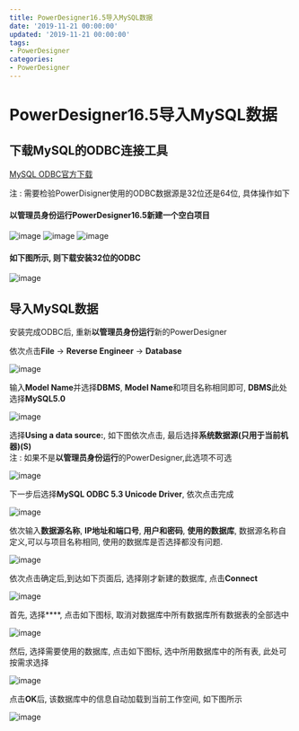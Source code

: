 ```yaml
---
title: PowerDesigner16.5导入MySQL数据
date: '2019-11-21 00:00:00'
updated: '2019-11-21 00:00:00'
tags:
- PowerDesigner
categories:
- PowerDesigner
---
```

# PowerDesigner16.5导入MySQL数据

## 下载MySQL的ODBC连接工具
[MySQL ODBC官方下载](https://dev.mysql.com/downloads/connector/odbc/)

注 : 需要检验PowerDisigner使用的ODBC数据源是32位还是64位, 具体操作如下

#### **以管理员身份运行**PowerDesigner16.5新建一个空白项目
![image](https://gitee.com/swang-harbin/pic-bed/raw/master/images/2021/20210609143011.png)
![image](https://gitee.com/swang-harbin/pic-bed/raw/master/images/2021/20210609143012.png)
![image](https://note.youdao.com/yws/res/42585/F05EC918A2E54BEE9C04776D73D258B2)

#### 如下图所示, 则下载安装32位的ODBC

![image](https://gitee.com/swang-harbin/pic-bed/raw/master/images/2021/20210609143013.png)

## 导入MySQL数据

安装完成ODBC后, 重新**以管理员身份运行**新的PowerDesigner

依次点击**File** -> **Reverse Engineer** -> **Database**

![image](https://gitee.com/swang-harbin/pic-bed/raw/master/images/2021/20210609143015.png)

输入**Model Name**并选择**DBMS**, **Model Name**和项目名称相同即可, **DBMS**此处选择**MySQL5.0**

![image](https://gitee.com/swang-harbin/pic-bed/raw/master/images/2021/20210609143017.png)

选择**Using a data source:**, 如下图依次点击, 最后选择**系统数据源(只用于当前机器)(S)**  
注 : 如果不是**以管理员身份运行**的PowerDesigner,此选项不可选

![image](https://note.youdao.com/yws/res/42607/658B54F2238F4A5298D9BE92C400518C)

下一步后选择**MySQL ODBC 5.3 Unicode Driver**, 依次点击完成

![image](https://gitee.com/swang-harbin/pic-bed/raw/master/images/2021/20210609143019.png)

依次输入**数据源名称**, **IP地址和端口号**, **用户和密码**, **使用的数据库**, 数据源名称自定义,可以与项目名称相同, 使用的数据库是否选择都没有问题.

![image](https://gitee.com/swang-harbin/pic-bed/raw/master/images/2021/20210609143020.png)

依次点击确定后,到达如下页面后, 选择刚才新建的数据库, 点击**Connect**

![image](https://note.youdao.com/yws/res/42637/72343078A56C4F61B94FD068A9FF6629)

首先, 选择**<All users>**, 点击如下图标, 取消对数据库中所有数据库所有数据表的全部选中

![image](https://gitee.com/swang-harbin/pic-bed/raw/master/images/2021/20210609143021.png)

然后, 选择需要使用的数据库, 点击如下图标, 选中所用数据库中的所有表, 此处可按需求选择

![image](https://gitee.com/swang-harbin/pic-bed/raw/master/images/2021/20210609143022.png)

点击**OK**后, 该数据库中的信息自动加载到当前工作空间, 如下图所示

![image](https://gitee.com/swang-harbin/pic-bed/raw/master/images/2021/20210609143023.png)
